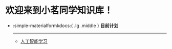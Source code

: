 # 欢迎来到小茗同学知识库！

<div class="grid cards" markdown>

-   :simple-materialformkdocs:{ .lg .middle } __目前计划__

    ---

    - [人工智能学习](AI/0.0.md)
</div>